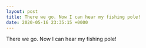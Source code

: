 ```yaml
---
layout: post
title: There we go. Now I can hear my fishing pole!
date: 2020-05-16 23:35:15 +0000
---
```


There we go. Now I can hear my fishing pole!


